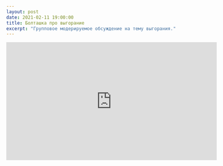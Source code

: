 ```yaml
---
layout: post
date: 2021-02-11 19:00:00
title: Болташка про выгорание
excerpt: "Групповое модерируемое обсуждение на тему выгорания."
---
```


<div class="video">
    <iframe width="560" height="315" src="https://www.youtube.com/embed/S6goI3KT27M" frameborder="0" allow="accelerometer; autoplay; clipboard-write; encrypted-media; gyroscope; picture-in-picture" allowfullscreen></iframe>
</div>
